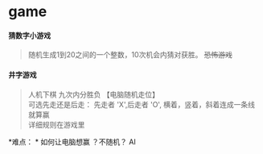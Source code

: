# game
#### 猜数字小游戏
> 随机生成1到20之间的一个整数，10次机会内猜对获胜。 ~~恐怖游戏~~

#### 井字游戏
> 人机下棋 九次内分胜负 【电脑随机走位】  
> 可选先走还是后走： 先走者 'X',后走者 'O', 横着，竖着，斜着连成一条线就算赢  
> 详细规则在游戏里  

*难点： * 如何让电脑想赢  ？不随机？ AI  
